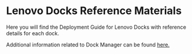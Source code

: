 # Lenovo Docks Reference Materials

Here you will find the Deployment Guide for Lenovo Docks with reference details for each dock.

Additional information related to Dock Manager can be found [here.](dm/dm_top)

